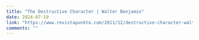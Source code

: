 ```yaml
---
title: "The Destructive Character | Walter Benjamin"
date: 2024-07-19
link: "https://www.revistapunkto.com/2011/12/destructive-character-walter-benjamin.html"
comments: ""
---
```


